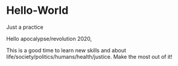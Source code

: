 # Hello-World
Just a practice

Hello apocalypse/revolution 2020,

This is a good time to learn new skills and about life/society/politics/humans/health/justice. Make the most out of it!
